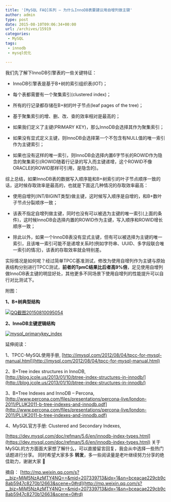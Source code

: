 ```yaml
---
title: '[MySQL FAQ]系列 — 为什么InnoDB表要建议用自增列做主键'
author: admin
type: post
date: 2015-08-10T09:06:34+00:00
url: /archives/15919
categories:
 - MySQL
tags:
 - innodb
 - mysql优化

---
```

我们先了解下InnoDB引擎表的一些关键特征：

- InnoDB引擎表是基于B+树的索引组织表(IOT)；

- 每个表都需要有一个聚集索引(clustered index)；

- 所有的行记录都存储在B+树的叶子节点(leaf pages of the tree)；

- 基于聚集索引的增、删、改、查的效率相对是最高的；

- 如果我们定义了主键(PRIMARY KEY)，那么InnoDB会选择其作为聚集索引；

- 如果没有显式定义主键，则InnoDB会选择第一个不包含有NULL值的唯一索引作为主键索引；

- 如果也没有这样的唯一索引，则InnoDB会选择内置6字节长的ROWID作为隐含的聚集索引(ROWID随着行记录的写入而主键递增，这个ROWID不像ORACLE的ROWID那样可引用，是隐含的)。


综上总结，如果InnoDB表的数据写入顺序能和B+树索引的叶子节点顺序一致的话，这时候存取效率是最高的，也就是下面这几种情况的存取效率最高：

- 使用自增列(INT/BIGINT类型)做主键，这时候写入顺序是自增的，和B+数叶子节点分裂顺序一致；

- 该表不指定自增列做主键，同时也没有可以被选为主键的唯一索引(上面的条件)，这时候InnoDB会选择内置的ROWID作为主键，写入顺序和ROWID增长顺序一致；

- 除此以外，如果一个InnoDB表没有显式主键，但有可以被选择为主键的唯一索引，且该唯一索引可能不是递增关系时(例如字符串、UUID、多字段联合唯一索引的情况)，该表的存取效率就会特别差。



实际情况是如何呢？经过简单TPCC基准测试，修改为使用自增列作为主键与原始表结构分别进行TPCC测试，**前者的TpmC结果比后者高9%倍**，足见使用自增列做InnoDB表主键的明显好处，其他更多不同场景下使用自增列的性能提升可以自行对比测试下。

附图：

**1、B+树典型结构**

[![QQ截图20150810095054](http://blog.haohtml.com/wp-content/uploads/2015/08/QQ截图20150810095054.png)][1]

**2、InnoDB主键逻辑结构**

[![mysql_primarykey_index](http://blog.haohtml.com/wp-content/uploads/2015/08/mysql_primarykey_index.png)][2]

延伸阅读：

1、TPCC-MySQL使用手册, [http://imysql.com/2012/08/04/tpcc-for-mysql-manual.html](http://imysql.com/2012/08/04/tpcc-for-mysql-manual.html)

2、B+Tree index structures in InnoDB, [http://blog.jcole.us/2013/01/10/btree-index-structures-in-innodb/](http://blog.jcole.us/2013/01/10/btree-index-structures-in-innodb/)

3、B+Tree Indexes and InnoDB – Percona, [http://www.percona.com/files/presentations/percona-live/london-2011/PLUK2011-b-tree-indexes-and-innodb.pdf](http://www.percona.com/files/presentations/percona-live/london-2011/PLUK2011-b-tree-indexes-and-innodb.pdf)

4、MySQL官方手册: Clustered and Secondary Indexes,

[https://dev.mysql.com/doc/refman/5.6/en/innodb-index-types.html](https://dev.mysql.com/doc/refman/5.6/en/innodb-index-types.html) 关于MySQL的方方面面大家想了解什么，可以直接留言回复，我会从中选择一些热门话题进行分享。 同时希望大家多多 **转发**，多一些阅读量是老叶继续努力分享的绝佳助力，谢谢大家 🙂

摘自： [http://mp.weixin.qq.com/s?__biz=MjM5NzAzMTY4NQ==&mid=207339713&idx=1&sn=bceacae229cb9c8ab5947c8270b12663&scene=0#rd](http://mp.weixin.qq.com/s?__biz=MjM5NzAzMTY4NQ==&mid=207339713&idx=1&sn=bceacae229cb9c8ab5947c8270b12663&scene=0#rd)

 [1]: http://blog.haohtml.com/wp-content/uploads/2015/08/QQ截图20150810095054.png
 [2]: http://blog.haohtml.com/wp-content/uploads/2015/08/mysql_primarykey_index.png